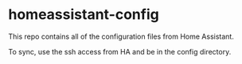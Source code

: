 # homeassistant-config

This repo contains all of the configuration files from Home Assistant.

To sync, use the ssh access from HA and be in the config directory.
 
